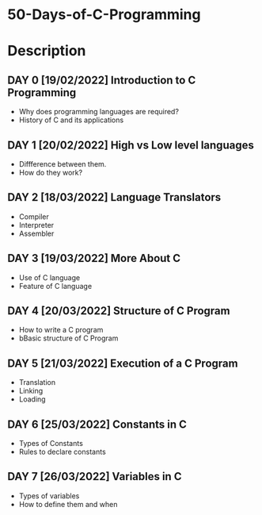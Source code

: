 # 50-Days-of-C-Programming
# Description
## DAY 0 [19/02/2022] Introduction to C Programming
* Why does programming languages are required?
* History of C and its applications
## DAY 1 [20/02/2022] High vs Low level languages
* Diffference between them.
* How do they work?
## DAY 2 [18/03/2022] Language Translators
* Compiler
* Interpreter
* Assembler
## DAY 3 [19/03/2022] More About C 
* Use of C language
* Feature of C language
## DAY 4 [20/03/2022] Structure of C Program
* How to write a C program
* bBasic structure of C Program
## DAY 5 [21/03/2022] Execution of a C Program
* Translation
* Linking
* Loading
## DAY 6 [25/03/2022] Constants in C
* Types of Constants
* Rules to declare constants
## DAY 7 [26/03/2022] Variables in C
* Types of variables
* How to define them and when
